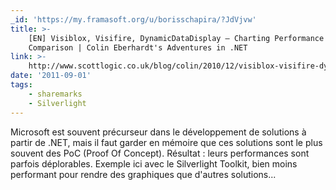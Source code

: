 ```yaml
---
_id: 'https://my.framasoft.org/u/borisschapira/?JdVjvw'
title: >-
    [EN] Visiblox, Visifire, DynamicDataDisplay – Charting Performance
    Comparison | Colin Eberhardt's Adventures in .NET
link: >-
    http://www.scottlogic.co.uk/blog/colin/2010/12/visiblox-visifire-dynamicdatadisplay-charting-performance-comparison
date: '2011-09-01'
tags:
    - sharemarks
    - Silverlight
---
```


<div class="markdown"><p>Microsoft est souvent précurseur dans le développement de solutions à partir de .NET, mais il faut garder en mémoire que ces solutions sont le plus souvent des PoC (Proof Of Concept). Résultat : leurs performances sont parfois déplorables. Exemple ici avec le Silverlight Toolkit, bien moins performant pour rendre des graphiques que d'autres solutions...
</p></div>
